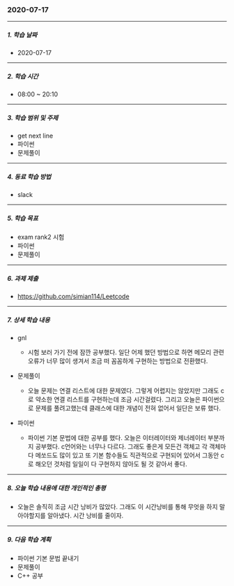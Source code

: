 ### 2020-07-17

-----
##### 1. 학습 날짜
- 2020-07-17

-----
##### 2. 학습 시간
- 08:00 ~ 20:10

-----
##### 3. 학습 범위 및 주제
- get next line
- 파이썬
- 문제풀이

-----
##### 4. 동료 학습 방법
- slack

-----
##### 5. 학습 목표
- exam rank2 시험
- 파이썬
- 문제풀이

-----
##### 6. 과제 제출
- https://github.com/simian114/Leetcode

-----
##### 7. 상세 학습 내용
- gnl
    - 시험 보러 가기 전에 잠깐 공부했다. 일단 어제 했던 방법으로 하면 메모리 관련 오류가 너무 많이 생겨서 조금 떠 꼼꼼하게 구현하는 방법으로 전환했다.

- 문제풀이
    - 오늘 문제는 연결 리스트에 대한 문제였다. 그렇게 어렵지는 않았지만 그래도 c로 약소한 연결 리스트를 구현하는데 조금 시간걸렸다. 그리고 오늘은 파이썬으로 문제를 풀려고했는데 클래스에 대한 개념이 전혀 없어서 일단은 보류 했다.

- 파이썬
    - 파이썬 기본 문법에 대한 공부를 했다. 오늘은 이터레이터와 제너레이터 부분까지 공부했다. c언어와는 너무나 다르다. 그래도 좋은게 모든건 객체고 각 객체마다 메쏘드도 많이 있고 또 기본 함수들도 직관적으로 구현되어 있어서 그동안 c로 해오던 것처럼 일일이 다 구현하지 않아도 될 것 같아서 좋다.

-----
##### 8. 오늘 학습 내용에 대한 개인적인 총평
- 오늘은 솔직히 조금 시간 낭비가 많았다. 그래도 이 시간낭비를 통해 무엇을 하지 말아야할지를 알아냈다. 시간 낭비를 줄이자.

-----
##### 9. 다음 학습 계획
- 파이썬 기본 문법 끝내기
- 문제풀이
- C++ 공부
